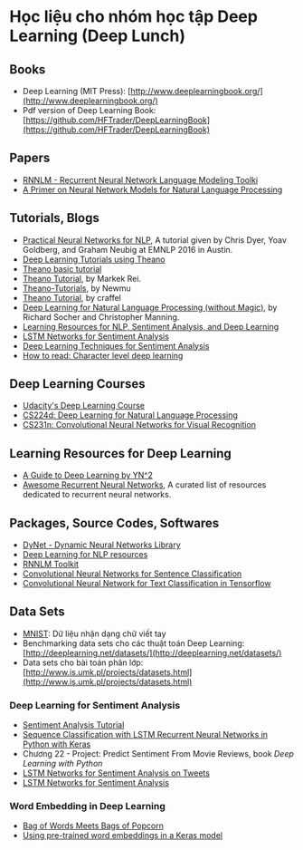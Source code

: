 # Học liệu cho nhóm học tập Deep Learning (Deep Lunch)

## Books

- Deep Learning (MIT Press): [http://www.deeplearningbook.org/](http://www.deeplearningbook.org/)
- Pdf version of Deep Learning Book: [https://github.com/HFTrader/DeepLearningBook](https://github.com/HFTrader/DeepLearningBook)

## Papers

- [RNNLM - Recurrent Neural Network Language Modeling Toolki](http://www.fit.vutbr.cz/~imikolov/rnnlm/rnnlm-demo.pdf)
- [A Primer on Neural Network Models for Natural Language Processing](http://u.cs.biu.ac.il/~yogo/nnlp.pdf)

## Tutorials, Blogs

- [Practical Neural Networks for NLP](https://github.com/clab/dynet_tutorial_examples), A tutorial given by Chris Dyer, Yoav Goldberg, and Graham Neubig at EMNLP 2016 in Austin.
- [Deep Learning Tutorials using Theano](http://deeplearning.net/tutorial)
- [Theano basic tutorial](http://deeplearning.net/software/theano/tutorial)
- [Theano Tutorial](http://www.marekrei.com/blog/theano-tutorial), by Markek Rei.
- [Theano-Tutorials](https://github.com/Newmu/Theano-Tutorials), by Newmu
- [Theano Tutorial](https://github.com/craffel/theano-tutorial), by craffel
- [Deep Learning for Natural Language Processing (without Magic)](http://nlp.stanford.edu/courses/NAACL2013/), by Richard Socher and Christopher Manning.
- [Learning Resources for NLP, Sentiment Analysis, and Deep Learning](https://github.com/Lab41/sunny-side-up/wiki/Learning-Resources-for-NLP,-Sentiment-Analysis,-and-Deep-Learning)
- [LSTM Networks for Sentiment Analysis](http://deeplearning.net/tutorial/lstm.html)
- [Deep Learning Techniques for Sentiment Analysis](https://github.com/Lab41/sunny-side-up/wiki/Deep-Learning-Techniques-for-Sentiment-Analysis)
- [How to read: Character level deep learning](https://offbit.github.io/how-to-read/)

## Deep Learning Courses

- [Udacity's Deep Learning Course](https://www.udacity.com/course/deep-learning--ud730)
- [CS224d: Deep Learning for Natural Language Processing](http://cs224d.stanford.edu/)
- [CS231n: Convolutional Neural Networks for Visual Recognition](http://cs231n.github.io/)

## Learning Resources for Deep Learning

- [A Guide to Deep Learning by YN^2](http://yerevann.com/a-guide-to-deep-learning/)
- [Awesome Recurrent Neural Networks](https://github.com/kjw0612/awesome-rnn), A curated list of resources dedicated to recurrent neural networks.

## Packages, Source Codes, Softwares

- [DyNet - Dynamic Neural Networks Library](https://github.com/clab/dynet)
- [Deep Learning for NLP resources](https://github.com/andrewt3000/DL4NLP/blob/master/README.md)
- [RNNLM Toolkit](http://www.fit.vutbr.cz/~imikolov/rnnlm/)
- [Convolutional Neural Networks for Sentence Classification](https://github.com/yoonkim/CNN_sentence)
- [Convolutional Neural Network for Text Classification in Tensorflow](https://github.com/dennybritz/cnn-text-classification-tf)

## Data Sets

- [MNIST](http://yann.lecun.com/exdb/mnist/): Dữ liệu nhận dạng chữ viết tay
- Benchmarking data sets cho các thuật toán Deep Learning: [http://deeplearning.net/datasets/](http://deeplearning.net/datasets/)
- Data sets cho bài toán phân lớp: [http://www.is.umk.pl/projects/datasets.html](http://www.is.umk.pl/projects/datasets.html)

### Deep Learning for Sentiment Analysis

- [Sentiment Analysis Tutorial](http://www.paddlepaddle.org/doc/demo/sentiment_analysis/sentiment_analysis.html)
- [Sequence Classification with LSTM Recurrent Neural Networks in Python with Keras](http://machinelearningmastery.com/sequence-classification-lstm-recurrent-neural-networks-python-keras/)
- Chương 22 - Project: Predict Sentiment From Movie Reviews, book *Deep Learning with Python*
- [LSTM Networks for Sentiment Analysis on Tweets](http://k8si.github.io/2016/01/28/lstm-networks-for-sentiment-analysis-on-tweets.html)
- [LSTM Networks for Sentiment Analysis](http://deeplearning.net/tutorial/lstm.html)

### Word Embedding in Deep Learning

- [Bag of Words Meets Bags of Popcorn](https://www.kaggle.com/c/word2vec-nlp-tutorial)
- [Using pre-trained word embeddings in a Keras model](https://blog.keras.io/using-pre-trained-word-embeddings-in-a-keras-model.html)

